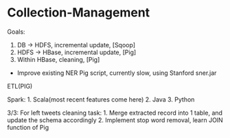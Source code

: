 # Collection-Management
Goals:
1. DB -> HDFS, incremental update, [Sqoop]
2. HDFS -> HBase, incremental update, [Pig]
3. Within HBase, cleaning, [Pig]
*  Improve existing NER Pig script, currently slow, using Stanford sner.jar

ETL(PIG)

Spark: 1. Scala(most recent features come here)	2. Java	3. Python

3/3: For left tweets cleaning task:
     1. Merge extracted record into 1 table, and update the schema accordingly
     2. Implement stop word removal, learn JOIN function of Pig
